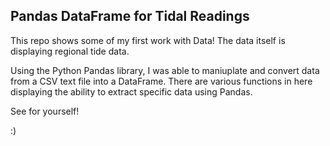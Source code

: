 ## Pandas DataFrame for Tidal Readings

This repo shows some of my first work with Data! The data itself is displaying regional tide data.

Using the Python Pandas library, I was able to maniuplate and convert data from a CSV text file into a DataFrame. There are various functions in here displaying the ability to extract specific data using Pandas.

See for yourself!

:)
